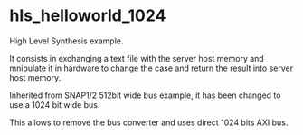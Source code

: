 # hls_helloworld_1024
High Level Synthesis example.

It consists in exchanging a text file with the server host memory and mnipulate it in hardware to change the case and return the result into server host memory.

Inherited from SNAP1/2 512bit wide bus example, it has been changed to use a 1024 bit wide bus.

This allows to remove the bus converter and uses direct 1024 bits AXI bus.

